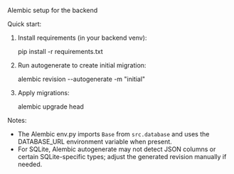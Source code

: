 Alembic setup for the backend

Quick start:

1. Install requirements (in your backend venv):

   pip install -r requirements.txt

2. Run autogenerate to create initial migration:

   alembic revision --autogenerate -m "initial"

3. Apply migrations:

   alembic upgrade head

Notes:
- The Alembic env.py imports `Base` from `src.database` and uses the DATABASE_URL environment variable when present.
- For SQLite, Alembic autogenerate may not detect JSON columns or certain SQLite-specific types; adjust the generated revision manually if needed.
